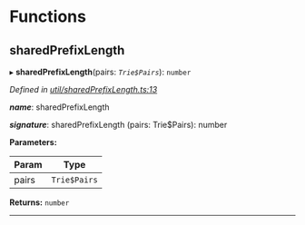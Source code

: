 

# Functions

<a id="sharedprefixlength"></a>

##  sharedPrefixLength

▸ **sharedPrefixLength**(pairs: *`Trie$Pairs`*): `number`

*Defined in [util/sharedPrefixLength.ts:13](https://github.com/polkadot-js/common/blob/a9878a2/packages/trie-hash/src/util/sharedPrefixLength.ts#L13)*

*__name__*: sharedPrefixLength

*__signature__*: sharedPrefixLength (pairs: Trie$Pairs): number

**Parameters:**

| Param | Type |
| ------ | ------ |
| pairs | `Trie$Pairs` |

**Returns:** `number`

___

